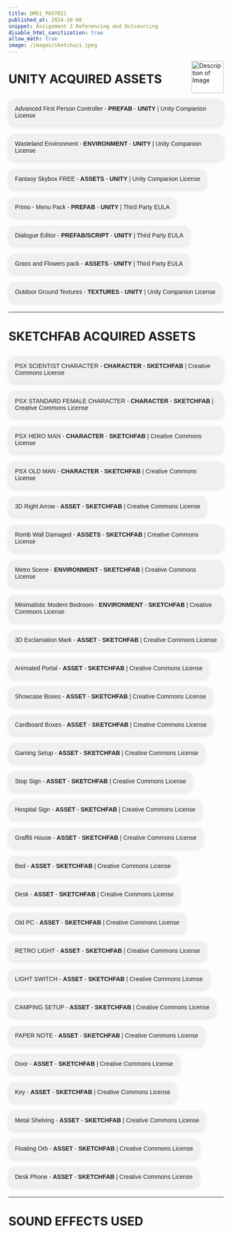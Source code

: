```yaml
---
title: DMS1_POST021
published_at: 2024-10-08
snippet: Assignment 3 Referencing and Outsourcing
disable_html_sanitization: true
allow_math: true
image: /images/sketchuzi.jpeg
---
```


<img src="https://i.pinimg.com/originals/4a/55/c3/4a55c3a273541901ee3c82e91ddb3f2f.gif" alt="Description of Image" style="float:right; margin-left:20px; width:75px; height:auto;">

# **UNITY ACQUIRED ASSETS**


<ul class="custom-list">
  <li>Advanced First Person Controller - <strong>PREFAB</strong> - <strong>UNITY</strong> | Unity Companion License</li>
  <li>Wasteland Environment - <strong>ENVIRONMENT</strong> - <strong>UNITY</strong> | Unity Companion License</li>
  <li>Fantasy Skybox FREE - <strong>ASSETS</strong> - <strong>UNITY</strong> | Unity Companion License</li>
  <li>Primo - Menu Pack - <strong>PREFAB</strong> - <strong>UNITY</strong> | Third Party EULA</li>
  <li>Dialogue Editor - <strong>PREFAB/SCRIPT</strong> - <strong>UNITY</strong> | Third Party EULA</li>
  <li>Grass and Flowers pack - <strong>ASSETS</strong> - <strong>UNITY</strong> | Third Party EULA</li>
  <li>Outdoor Ground Textures - <strong>TEXTURES</strong> - <strong>UNITY</strong> | Unity Companion License</li>
</ul>

<style>
.custom-list {
  list-style-type: none; /* Remove default bullets */
  padding: 0; /* Remove default padding */
}

.custom-list li {
  background-color: #f0f0f0; /* Light background color */
  padding: 15px; /* Padding inside each list item */
  margin: 10px 0; /* Spacing between list items */
  border-radius: 15px; /* Rounded corners */
  display: inline-block; /* Ensure the background fits the text size */
  width: fit-content; /* The box only as wide as the content */
  box-shadow: 0 4px 8px rgba(0, 0, 0, 0.1); /* Light shadow for a subtle 3D effect */
  font-family: Arial, sans-serif;
}
</style>

---

# **SKETCHFAB ACQUIRED ASSETS**

<ul class="custom-list">
  <li>PSX SCIENTIST CHARACTER - <strong>CHARACTER</strong> - <strong>SKETCHFAB</strong> | Creative Commons License</li>
  <li>PSX STANDARD FEMALE CHARACTER - <strong>CHARACTER</strong> - <strong>SKETCHFAB</strong> | Creative Commons License</li>
  <li>PSX HERO MAN - <strong>CHARACTER</strong> - <strong>SKETCHFAB</strong> | Creative Commons License</li>
  <li>PSX OLD MAN - <strong>CHARACTER</strong> - <strong>SKETCHFAB</strong> | Creative Commons License</li>
  <li>3D Right Arrow - <strong>ASSET</strong> - <strong>SKETCHFAB</strong> | Creative Commons License</li>
  <li>Romb Wall Damaged - <strong>ASSETS</strong> - <strong>SKETCHFAB</strong> | Creative Commons License</li>
  <li>Metro Scene - <strong>ENVIRONMENT</strong> - <strong>SKETCHFAB</strong> | Creative Commons License</li>
  <li>Minimalistic Modern Bedroom - <strong>ENVIRONMENT</strong> - <strong>SKETCHFAB</strong> | Creative Commons License</li>
  <li>3D Exclamation Mark - <strong>ASSET</strong> - <strong>SKETCHFAB</strong> | Creative Commons License</li>
  <li>Animated Portal - <strong>ASSET</strong> - <strong>SKETCHFAB</strong> | Creative Commons License</li>
  <li>Showcase Boxes - <strong>ASSET</strong> - <strong>SKETCHFAB</strong> | Creative Commons License</li>
  <li>Cardboard Boxes - <strong>ASSET</strong> - <strong>SKETCHFAB</strong> | Creative Commons License</li>
  <li>Gaming Setup - <strong>ASSET</strong> - <strong>SKETCHFAB</strong> | Creative Commons License</li>
  <li>Stop Sign - <strong>ASSET</strong> - <strong>SKETCHFAB</strong> | Creative Commons License</li>
  <li>Hospital Sign - <strong>ASSET</strong> - <strong>SKETCHFAB</strong> | Creative Commons License</li>
  <li>Graffiti House - <strong>ASSET</strong> - <strong>SKETCHFAB</strong> | Creative Commons License</li>
  <li>Bed - <strong>ASSET</strong> - <strong>SKETCHFAB</strong> | Creative Commons License</li>
  <li>Desk - <strong>ASSET</strong> - <strong>SKETCHFAB</strong> | Creative Commons License</li>
  <li>Old PC - <strong>ASSET</strong> - <strong>SKETCHFAB</strong> | Creative Commons License</li>
  <li>RETRO LIGHT - <strong>ASSET</strong> - <strong>SKETCHFAB</strong> | Creative Commons License</li>
  <li>LIGHT SWITCH - <strong>ASSET</strong> - <strong>SKETCHFAB</strong> | Creative Commons License</li>
  <li>CAMPING SETUP - <strong>ASSET</strong> - <strong>SKETCHFAB</strong> | Creative Commons License</li>
  <li>PAPER NOTE - <strong>ASSET</strong> - <strong>SKETCHFAB</strong> | Creative Commons License</li>
  <li>Door - <strong>ASSET</strong> - <strong>SKETCHFAB</strong> | Creative Commons License</li>
  <li>Key - <strong>ASSET</strong> - <strong>SKETCHFAB</strong> | Creative Commons License</li>
  <li>Metal Shelving - <strong>ASSET</strong> - <strong>SKETCHFAB</strong> | Creative Commons License</li>
  <li>Floating Orb - <strong>ASSET</strong> - <strong>SKETCHFAB</strong> | Creative Commons License</li>
  <li>Desk Phone - <strong>ASSET</strong> - <strong>SKETCHFAB</strong> | Creative Commons License</li>
</ul>

<style>
.custom-list {
  list-style-type: none; /* Remove default bullets */
  padding: 0; /* Remove default padding */
}

.custom-list li {
  background-color: #f0f0f0; /* Light background color */
  padding: 15px; /* Padding inside each list item */
  margin: 10px 0; /* Spacing between list items */
  border-radius: 15px; /* Rounded corners */
  display: inline-block; /* Ensure the background fits the text size */
  width: fit-content; /* The box only as wide as the content */
  box-shadow: 0 4px 8px rgba(0, 0, 0, 0.1); /* Light shadow for a subtle 3D effect */
  font-family: Arial, sans-serif;
}
</style>

---

# **SOUND EFFECTS USED**